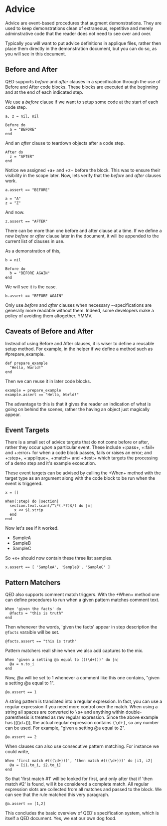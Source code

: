 # Advice

Advice are event-based procedures that augment demonstrations.
They are used to keep demonstrations clean of extraneous,
repetitive and merely adminstrative code that the reader does
not need to see over and over.

Typically you will want to put advice definitions in applique
files, rather then place them directly in the demonstration
document, but you can do so, as you will see in this document.

## Before and After

QED supports *before* and *after* clauses in a specification
through the use of Before and After code blocks. These blocks
are executed at the beginning and at the end of each indicated
step.

We use a *before* clause if we want to setup some code at the
start of each code step.

    a, z = nil, nil

    Before do
      a = "BEFORE"
    end

And an *after* clause to teardown objects after a code step.

    After do
      z = "AFTER"
    end

Notice we assigned +a+ and +z+ before the block. This was to ensure
their visibility in the scope later. Now, lets verify that the *before*
and *after* clauses work.

    a.assert == "BEFORE"

    a = "A"
    z = "Z"

And now.

    z.assert == "AFTER"

There can be more than one before and after clause at a time. If we
define a new *before* or *after* clause later in the document,
it will be appended to the current list of clauses in use.

As a demonstration of this,

    b = nil

    Before do
      b = "BEFORE AGAIN"
    end

We will see it is the case.

    b.assert == "BEFORE AGAIN"

Only use *before* and *after* clauses when necessary --specifications
are generally more readable without them. Indeed, some developers
make a policy of avoiding them altogether. YMMV.

## Caveats of Before and After

Instead of using Before and After clauses, it is wiser to
define a reusable setup method. For example, in the helper
if we define a method such as #prepare_example.

    def prepare_example
      "Hello, World!"
    end

Then we can reuse it in later code blocks.

    example = prepare_example
    example.assert == "Hello, World!"

The advantage to this is that it gives the reader an indication
of what is going on behind the scenes, rather the having
an object just magically appear.

## Event Targets

There is a small set of advice targets that do not come before or after,
rather they occur *upon* a particular event. These include +:pass+, +:fail+
and +:error+ for when a code block passes, fails or raises an error; and
+:step+, +:applique+, +:match+ and +:test:+ which targets the processing 
of a demo step and it's example excecution.

These event targets can be advised by calling the +When+ method
with the target type as an argument along with the code block
to be run when the event is triggered.

    x = []

    When(:step) do |section|
      section.text.scan(/^\*(.*?)$/) do |m|
        x << $1.strip
      end
    end

Now let's see if it worked.

* SampleA
* SampleB
* SampleC

So +x+ should now contain these three list samples.

    x.assert == [ 'SampleA', 'SampleB', 'SampleC' ]

## Pattern Matchers

QED also supports comment match triggers. With the +When+ method one can
define procedures to run when a given pattern matches comment text.

    When 'given the facts' do
      @facts = "this is truth"
    end

Then whenever the words, 'given the facts' appear in step description
the `@facts` varaible will be set.

    @facts.assert == "this is truth"

Pattern matchers reall shine when we also add captures to the mix.

    When 'given a setting @a equal to (((\d+)))' do |n|
      @a = n.to_i
    end

Now, @a will be set to 1 whenever a comment like this one contains,
"given a setting @a equal to 1".

    @a.assert == 1

A string pattern is translated into a regular expression. In fact, you can
use a regular expression if you need more control over the match. When
using a string all spaces are converted to <tt>\s+</tt> and anything within
double-parenthesis is treated as raw regular expression. Since the above
example has (((\d+))), the actual regular expression contains <tt>(\d+)</tt>,
so any number can be used. For example, "given a setting @a equal to 2".

    @a.assert == 2

When clauses can also use consecutive pattern matching. For instance
we could write,

    When 'first match #(((\d+)))', 'then match #(((\d+)))' do |i1, i2|
      @a = [i1.to_i, i2.to_i]
    end

So that 'first match #1' will be looked for first, and only after
that if 'then match #2' is found, will it be considered a complete match.
All regular expression slots are collected from all matches and passed to
the block. We can see that the rule matched this very paragraph.

    @a.assert == [1,2]

This concludes the basic overview of QED's specification system, which
is itself a QED document. Yes, we eat our own dog food.

